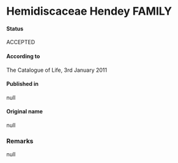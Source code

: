 Hemidiscaceae Hendey FAMILY
=======

#### Status
ACCEPTED

#### According to
The Catalogue of Life, 3rd January 2011

#### Published in
null

#### Original name
null

### Remarks
null